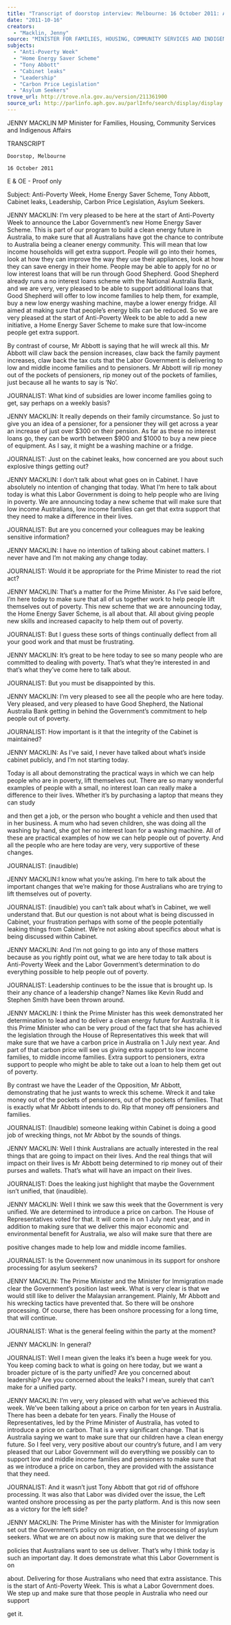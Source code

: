 ```yaml
---
title: "Transcript of doorstop interview: Melbourne: 16 October 2011: Anti-Poverty Week; Home Energy Saver Scheme; Tony Abbott; Cabinet leaks; Leadership; Carbon Price Legislation; Asylum Seekers"
date: "2011-10-16"
creators:
  - "Macklin, Jenny"
source: "MINISTER FOR FAMILIES, HOUSING, COMMUNITY SERVICES AND INDIGENOUS AFFAIRS"
subjects:
  - "Anti-Poverty Week"
  - "Home Energy Saver Scheme"
  - "Tony Abbott"
  - "Cabinet leaks"
  - "Leadership"
  - "Carbon Price Legislation"
  - "Asylum Seekers"
trove_url: http://trove.nla.gov.au/version/211361900
source_url: http://parlinfo.aph.gov.au/parlInfo/search/display/display.w3p;query=Id%3A%22media/pressrel/1159737%22
---
```


 

 JENNY MACKLIN MP  Minister for Families, Housing, Community Services   and Indigenous Affairs      

 TRANSCRIPT 

    Doorstop, Melbourne 

    16 October 2011    

 E & OE - Proof only    

 Subject:  Anti-Poverty Week, Home Energy Saver Scheme, Tony Abbott,  Cabinet leaks, Leadership, Carbon Price Legislation, Asylum Seekers.     

 JENNY MACKLIN:    I’m very pleased to be here at the start of Anti-Poverty  Week to announce the Labor Government’s new Home Energy Saver  Scheme. This is part of our program to build a clean energy future in  Australia, to make sure that all Australians have got the chance to contribute  to Australia being a cleaner energy community. This will mean that low  income households will get extra support. People will go into their homes, look  at how they can improve the way they use their appliances, look at how they  can save energy in their home. People may be able to apply for no or low  interest loans that will be run through Good Shepherd. Good Shepherd  already runs a no interest loans scheme with the National Australia Bank, and  we are very, very pleased to be able to support additional loans that Good  Shepherd will offer to low income families to help them, for example, buy a  new low energy washing machine, maybe a lower energy fridge. All aimed at  making sure that people’s energy bills can be reduced. So we are very  pleased at the start of Anti-Poverty Week to be able to add a new initiative, a  Home Energy Saver Scheme to make sure that low-income people get extra  support.    

 By contrast of course, Mr Abbott is saying that he will wreck all this. Mr Abbott  will claw back the pension increases, claw back the family payment increases,  claw back the tax cuts that the Labor Government is delivering to low and  middle income families and to pensioners. Mr Abbott will rip money out of the  pockets of pensioners, rip money out of the pockets of families, just because  all he wants to say is ‘No’.   

 JOURNALIST: What kind of subsidies are lower income families going to get,  say perhaps on a weekly basis?   

 JENNY MACKLIN:    It really depends on their family circumstance. So just to  give you an idea of a pensioner, for a pensioner they will get across a year an  increase of just over $300 on their pension. As far as these no interest loans  go, they can be worth between $900 and $1000 to buy a new piece of  equipment. As I say, it might be a washing machine or a fridge.  

 

 JOURNALIST: Just on the cabinet leaks, how concerned are you about such  explosive things getting out?   

 JENNY MACKLIN:    I don’t talk about what goes on in Cabinet. I have  absolutely no intention of changing that today. What I’m here to talk about  today is what this Labor Government is doing to help people who are living in  poverty. We are announcing today a new scheme that will make sure that low  income Australians, low income families can get that extra support that they  need to make a difference in their lives.    

 JOURNALIST: But are you concerned your colleagues may be leaking  sensitive information?   

 JENNY MACKLIN:    I have no intention of talking about cabinet matters. I  never have and I’m not making any change today.    

 JOURNALIST:  Would it be appropriate for the Prime Minister to read the riot  act?   

 JENNY MACKLIN:    That’s a matter for the Prime Minister. As I’ve said  before, I’m here today to make sure that all of us together work to help people  lift themselves out of poverty. This new scheme that we are announcing  today, the Home Energy Saver Scheme, is all about that. All about giving  people new skills and increased capacity to help them out of poverty.    

 JOURNALIST: But I guess these sorts of things continually deflect from all  your good work and that must be frustrating.    

 JENNY MACKLIN:    It’s great to be here today to see so many people who  are committed to dealing with poverty. That’s what they’re interested in and  that’s what they’ve come here to talk about.    

 JOURNALIST: But you must be disappointed by this.    

 JENNY MACKLIN:    I’m very pleased to see all the people who are here  today. Very pleased, and very pleased to have Good Shepherd, the National  Australia Bank getting in behind the Government’s commitment to help people  out of poverty.   

 JOURNALIST: How important is it that the integrity of the Cabinet is  maintained?   

 JENNY MACKLIN:    As I’ve said, I never have talked about what’s inside  cabinet publicly, and I’m not starting today.    

 Today is all about demonstrating the practical ways in which we can help  people who are in poverty, lift themselves out. There are so many wonderful  examples of people with a small, no interest loan can really make a difference  to their lives. Whether it’s by purchasing a laptop that means they can study 

 and then get a job, or the person who bought a vehicle and then used that in  her business. A mum who had seven children, she was doing all the washing  by hand, she got her no interest loan for a washing machine. All of these are  practical examples of how we can help people out of poverty. And all the  people who are here today are very, very supportive of these changes.    

 JOURNALIST: (inaudible)   

 JENNY MACKLIN:I know what you’re asking. I’m here to talk about the  important changes that we’re making for those Australians who are trying to  lift themselves out of poverty.   

 JOURNALIST: (inaudible) you can’t talk about what’s in Cabinet, we well  understand that. But our question is not about what is being discussed in  Cabinet, your frustration perhaps with some of the people potentially leaking  things from Cabinet. We’re not asking about specifics about what is being  discussed within Cabinet.    

 JENNY MACKLIN:    And I’m not going to go into any of those matters  because as you rightly point out, what we are here today to talk about is Anti-Poverty Week and the Labor Government’s determination to do everything  possible to help people out of poverty.   

 JOURNALIST: Leadership continues to be the issue that is brought up. Is  their any chance of a leadership change? Names like Kevin Rudd and  Stephen Smith have been thrown around.     

 JENNY MACKLIN:    I think the Prime Minister has this week demonstrated  her determination to lead and to deliver a clean energy future for Australia. It  is this Prime Minister who can be very proud of the fact that she has achieved  the legislation through the House of Representatives this week that will make  sure that we have a carbon price in Australia on 1 July next year. And part of  that carbon price will see us giving extra support to low income families, to  middle income families. Extra support to pensioners, extra support to people  who might be able to take out a loan to help them get out of poverty.    

 By contrast we have the Leader of the Opposition, Mr Abbott, demonstrating  that he just wants to wreck this scheme. Wreck it and take money out of the  pockets of pensioners, out of the pockets of families. That is exactly what Mr  Abbott intends to do. Rip that money off pensioners and families.    

 JOURNALIST: (Inaudible) someone leaking within Cabinet is doing a good job  of wrecking things, not Mr Abbot by the sounds of things.    

 JENNY MACKLIN:    Well I think Australians are actually interested in the real  things that are going to impact on their lives. And the real things that will  impact on their lives is Mr Abbott being determined to rip money out of their  purses and wallets. That’s what will have an impact on their lives.    

 JOURNALIST: Does the leaking just highlight that maybe the Government  isn’t unified, that (inaudible).   

 JENNY MACKLIN:    Well I think we saw this week that the Government is  very unified. We are determined to introduce a price on carbon. The House of  Representatives voted for that. It will come in on 1 July next year, and in  addition to making sure that we deliver this major economic and  environmental benefit for Australia, we also will make sure that there are 

 positive changes made to help low and middle income families.    

 JOURNALIST: Is the Government now unanimous in its support for onshore  processing for asylum seekers?   

 JENNY MACKLIN:    The Prime Minister and the Minister for Immigration  made clear the Government’s position last week. What is very clear is that we  would still like to deliver the Malaysian arrangement. Plainly, Mr Abbott and  his wrecking tactics have prevented that. So there will be onshore processing.  Of course, there has been onshore processing for a long time, that will  continue.    

 JOURNALIST: What is the general feeling within the party at the moment?   

 JENNY MACKLIN:    In general?   

 JOURNALIST: Well I mean given the leaks it’s been a huge week for you.  You keep coming back to what is going on here today, but we want a broader  picture of is the party unified? Are you concerned about leadership? Are you  concerned about the leaks? I mean, surely that can’t make for a unified party. 

 

 JENNY MACKLIN:    I’m very, very pleased with what we’ve achieved this  week. We’ve been talking about a price on carbon for ten years in Australia.  There has been a debate for ten years. Finally the House of Representatives,  led by the Prime Minister of Australia, has voted to introduce a price on  carbon. That is a very significant change. That is Australia saying we want to  make sure that our children have a clean energy future. So I feel very, very  positive about our country’s future, and I am very pleased that our Labor  Government will do everything we possibly can to support low and middle  income families and pensioners to make sure that as we introduce a price on  carbon, they are provided with the assistance that they need.    

 JOURNALIST: And it wasn’t just Tony Abbott that got rid of offshore  processing. It was also that Labor was divided over the issue, the Left wanted  onshore processing as per the party platform. And is this now seen as a  victory for the left side?   

 JENNY MACKLIN:    The Prime Minister has with the Minister for Immigration  set out the Government’s policy on migration, on the processing of asylum  seekers. What we are on about now is making sure that we deliver the 

 policies that Australians want to see us deliver. That’s why I think today is  such an important day. It does demonstrate what this Labor Government is on 

 about. Delivering for those Australians who need that extra assistance. This is  the start of Anti-Poverty Week. This is what a Labor Government does. We  step up and make sure that those people in Australia who need our support 

 get it.     

 

